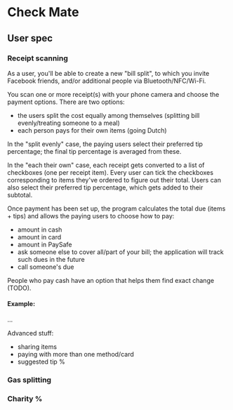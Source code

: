 # Check Mate

## User spec

### Receipt scanning

As a user, you'll be able to create a new "bill split", to which you invite Facebook friends, and/or additional people via Bluetooth/NFC/Wi-Fi.

You scan one or more receipt(s) with your phone camera and choose the payment options. There are two options:
- the users split the cost equally among themselves (splitting bill evenly/treating someone to a meal)
- each person pays for their own items (going Dutch)

In the "split evenly" case, the paying users select their preferred tip percentage; the final tip percentage is averaged from these.

In the "each their own" case, each receipt gets converted to a list of checkboxes (one per receipt item). Every user can tick the checkboxes corresponding to items they've ordered to figure out their total. Users can also select their preferred tip percentage, which gets added to their subtotal.

Once payment has been set up, the program calculates the total due (items + tips) and allows the paying users to choose how to pay:
- amount in cash
- amount in card
- amount in PaySafe
- ask someone else to cover all/part of your bill; the application will track such dues in the future
- call someone's due

People who pay cash have an option that helps them find exact change (TODO).

#### Example:

...

Advanced stuff:
- sharing items
- paying with more than one method/card
- suggested tip %

### Gas splitting

### Charity %
